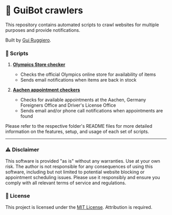 # 🤖 GuiBot crawlers

This repository contains automated scripts to crawl websites for multiple purposes and provide notifications.

Built by [Gui Ruggiero](https://guiruggiero.com/?utm_source=github&utm_medium=guibot).

### 📜 Scripts

1. **[Olympics Store checker](./olympics-store/)**
   - Checks the official Olympics online store for availability of items
   - Sends email notifications when items are back in stock

2. **[Aachen appointment checkers](./aachen-appts/)**
   - Checks for available appointments at the Aachen, Germany Foreigners Office and Driver's License Office
   - Sends email and/or phone call notifications when appointments are found

Please refer to the respective folder's README files for more detailed information on the features, setup, and usage of each set of scripts.

---

### ⚠️ Disclaimer

This software is provided "as is" without any warranties. Use at your own risk. The author is not responsible for any consequences of using this software, including but not limited to potential website blocking or appointment scheduling issues. Please use it responsibly and ensure you comply with all relevant terms of service and regulations.

### 📄 License

This project is licensed under the [MIT License](LICENSE). Attribution is required.
